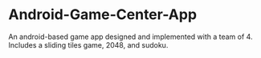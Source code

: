 # Android-Game-Center-App
An android-based game app designed and implemented with a team of 4. Includes a sliding tiles game, 2048, and sudoku.
